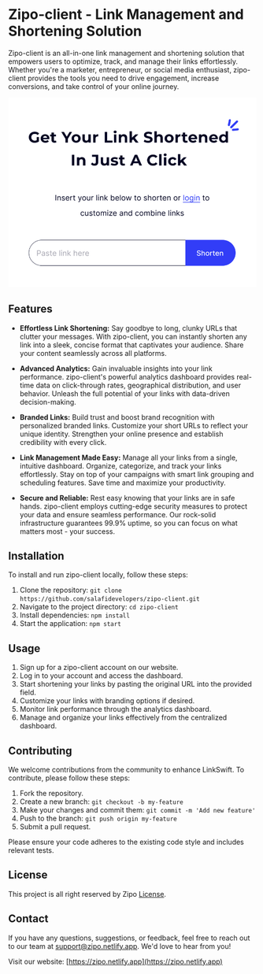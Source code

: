 # Zipo-client - Link Management and Shortening Solution

Zipo-client is an all-in-one link management and shortening solution that empowers users to optimize, track, and manage their links effortlessly. Whether you're a marketer, entrepreneur, or social media enthusiast, zipo-client provides the tools you need to drive engagement, increase conversions, and take control of your online journey.

<img src='./public/og-img.jpg'/>

## Features

- **Effortless Link Shortening:** Say goodbye to long, clunky URLs that clutter your messages. With zipo-client, you can instantly shorten any link into a sleek, concise format that captivates your audience. Share your content seamlessly across all platforms.

- **Advanced Analytics:** Gain invaluable insights into your link performance. zipo-client's powerful analytics dashboard provides real-time data on click-through rates, geographical distribution, and user behavior. Unleash the full potential of your links with data-driven decision-making.

- **Branded Links:** Build trust and boost brand recognition with personalized branded links. Customize your short URLs to reflect your unique identity. Strengthen your online presence and establish credibility with every click.

- **Link Management Made Easy:** Manage all your links from a single, intuitive dashboard. Organize, categorize, and track your links effortlessly. Stay on top of your campaigns with smart link grouping and scheduling features. Save time and maximize your productivity.

- **Secure and Reliable:** Rest easy knowing that your links are in safe hands. zipo-client employs cutting-edge security measures to protect your data and ensure seamless performance. Our rock-solid infrastructure guarantees 99.9% uptime, so you can focus on what matters most - your success.

## Installation

To install and run zipo-client locally, follow these steps:

1. Clone the repository: `git clone https://github.com/salafidevelopers/zipo-client.git`
2. Navigate to the project directory: `cd zipo-client`
3. Install dependencies: `npm install`
4. Start the application: `npm start`

## Usage

1. Sign up for a zipo-client account on our website.
2. Log in to your account and access the dashboard.
3. Start shortening your links by pasting the original URL into the provided field.
4. Customize your links with branding options if desired.
5. Monitor link performance through the analytics dashboard.
6. Manage and organize your links effectively from the centralized dashboard.

## Contributing

We welcome contributions from the community to enhance LinkSwift. To contribute, please follow these steps:

1. Fork the repository.
2. Create a new branch: `git checkout -b my-feature`
3. Make your changes and commit them: `git commit -m 'Add new feature'`
4. Push to the branch: `git push origin my-feature`
5. Submit a pull request.

Please ensure your code adheres to the existing code style and includes relevant tests.

## License

This project is all right reserved by Zipo [License](LICENSE).

## Contact

If you have any questions, suggestions, or feedback, feel free to reach out to our team at support@zipo.netlify.app. We'd love to hear from you!

Visit our website: [https://zipo.netlify.app](https://zipo.netlify.app)
